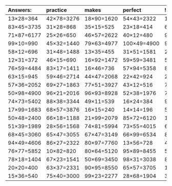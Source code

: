 | Answers: | practice | makes | perfect | ! |
| :--- | :--- | :--- | :--- | :--- |
| 13×28=364 | 42×78=3276 | 18×90=1620 | 54×43=2322 | 16×44=704 | 
| 83×45=3735 | 31×28=868 | 35×15=525 | 23×18=414 | 66×24=1584 | 
| 71×87=6177 | 25×26=650 | 46×57=2622 | 40×12=480 | 93×20=1860 | 
| 99×10=990 | 45×32=1440 | 79×63=4977 | 100×49=4900 | 90×57=5130 | 
| 58×12=696 | 31×48=1488 | 13×35=455 | 31×51=1581 | 25×86=2150 | 
| 12×31=372 | 46×15=690 | 16×92=1472 | 59×59=3481 | 57×93=5301 | 
| 76×59=4484 | 83×17=1411 | 16×46=736 | 57×94=5358 | 84×42=3528 | 
| 63×15=945 | 59×46=2714 | 44×47=2068 | 22×42=924 | 29×64=1856 | 
| 57×36=2052 | 69×27=1863 | 77×51=3927 | 43×12=516 | 70×36=2520 | 
| 50×98=4900 | 96×21=2016 | 96×93=8928 | 52×38=1976 | 72×46=3312 | 
| 74×73=5402 | 88×38=3344 | 49×11=539 | 16×24=384 | 99×38=3762 | 
| 17×99=1683 | 68×57=3876 | 16×15=240 | 14×14=196 | 54×89=4806 | 
| 50×48=2400 | 66×18=1188 | 21×99=2079 | 85×72=6120 | 17×15=255 | 
| 51×39=1989 | 28×56=1568 | 74×81=5994 | 73×55=4015 | 66×31=2046 | 
| 68×45=3060 | 65×47=3055 | 67×47=3149 | 66×99=6534 | 82×72=5904 | 
| 94×49=4606 | 86×27=2322 | 80×97=7760 | 13×56=728 | 47×63=2961 | 
| 76×77=5852 | 10×82=820 | 80×64=5120 | 95×89=8455 | 55×87=4785 | 
| 78×18=1404 | 67×23=1541 | 50×69=3450 | 98×31=3038 | 87×10=870 | 
| 20×20=400 | 63×37=2331 | 90×95=8550 | 65×57=3705 | 14×90=1260 | 
| 15×36=540 | 75×40=3000 | 99×23=2277 | 28×68=1904 | 32×35=1120 | 
